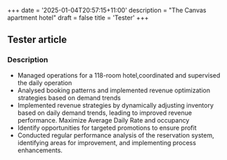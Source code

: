 +++
date = '2025-01-04T20:57:15+11:00'
description = "The Canvas apartment hotel"
draft = false
title = 'Tester'
+++

## Tester article
### Description

- Managed operations for a 118-room hotel,coordinated and supervised the daily operation
- Analysed booking patterns and implemented revenue optimization strategies based on demand trends
- Implemented revenue strategies by dynamically adjusting inventory based on daily demand trends, leading to improved revenue performance. Maximize Average Daily Rate and occupancy
- Identify opportunities for targeted promotions to ensure profit
- Conducted regular performance analysis of the reservation system, identifying areas for improvement, and implementing process enhancements.